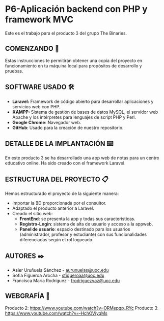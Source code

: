 # P6-Aplicación backend con PHP y framework MVC
Este es el trabajo para el producto 3 del grupo The Binaries.

## COMENZANDO 🚀
Estas instrucciones te permitirán obtener una copia del proyecto en funcionamiento en tu máquina local para propósitos de desarrollo y pruebas.

## SOFTWARE USADO 🛠️
- **Laravel:** Framework de código abierto para desarrollar aplicaciones y servicios web con PHP.
- **XAMPP:** Sistema de gestión de bases de datos MySQL, el servidor web Apache y los intérpretes para lenguajes de script PHP y Perl.
- **Google Chrome:** Navegador web.
- **GitHub**: Usado para la creación de nuestro repositorio.

## DETALLE DE LA IMPLANTACIÓN ⌨️
En este producto 3 se ha desarrollado una app web de notas para un centro educativo online. Ha sido creado con el framework Laravel. 

## ESTRUCTURA DEL PROYECTO 📋
Hemos estructurado el proyecto de la siguiente manera:
- Importar la BD proporcionada por el consultor.
- Adaptado el producto anterior a Laravel.
- Creado el sitio web:
  - **FrontEnd**: se presenta la app y todas sus características.
  - **Registro-Login**: sistema de alta de usuario y acceso a la appweb.
  - **Panel de usuario**: espacio destinado para los usuarios (administrador, profesor y estudiante) con sus funcionalidades diferenciadas según el rol logueado.

## AUTORES ✒️
-   Asier Uruñuela Sánchez -  [aurunuelas@uoc.edu](mailto:aurunuelas@uoc.edu)
-   Sofia Figueroa Arocha -  [sfigueroaa@uoc.edu](mailto:sfigueroaa@uoc.edu)
-   Francisca María Rodríguez - [frodriguezvaz@uoc.edu](mailto:frodriguezvaz@uoc.edu)

## WEBGRAFÍA 📖
Producto 2: https://www.youtube.com/watch?v=ORMepqp_RYc
Producto 3: https://www.youtube.com/watch?v=-HchOViyqMs
